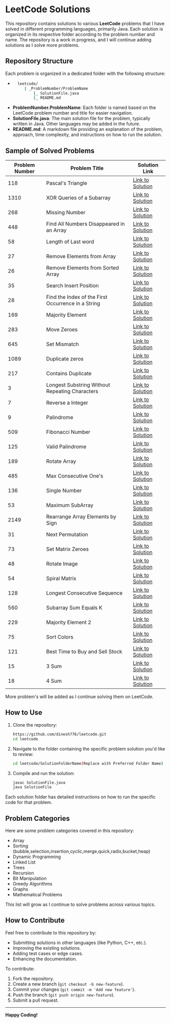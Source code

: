 # LeetCode Solutions

This repository contains solutions to various **LeetCode** problems that I have solved in different programming languages, primarily Java. Each solution is organized in its respective folder according to the problem number and name. The repository is a work in progress, and I will continue adding solutions as I solve more problems.

## Repository Structure

Each problem is organized in a dedicated folder with the following structure:

- ```bash
    leetcode/
       | _ProblemNumber/ProblemName
           |_ SolutionFile.java
           |_ README.md


- **ProblemNumber.ProblemName**: Each folder is named based on the LeetCode problem number and title for easier navigation.
- **SolutionFile.java**: The main solution file for the problem, typically written in Java. Other languages may be added in the future.
- **README.md**: A markdown file providing an explanation of the problem, approach, time complexity, and instructions on how to run the solution.

## Sample of Solved Problems

| Problem Number | Problem Title                                      | Solution Link                                                                                                    |
|----------------|----------------------------------------------------|------------------------------------------------------------------------------------------------------------------|
| 118            | Pascal's Triangle                                  | [Link to Solution](https://github.com/dinesh776/leetcode/tree/main/_118/PascalsTriangle)                         |
| 1310           | XOR Queries of a Subarray                          | [Link to Solution](https://github.com/dinesh776/leetcode/tree/main/_1310/XORQueriesOfaSubarray)                  |
| 268            | Missing Number                                     | [Link to Solution](https://github.com/dinesh776/leetcode/tree/main/_268/MissingNumber)                           |
| 448            | Find All Numbers Disappeared in an Array           | [Link to Solution](https://github.com/dinesh776/leetcode/tree/main/_448/FindAllNumbersDisappearedinanArray)      |
| 58             | Length of Last word                                | [Link to Solution](https://github.com/dinesh776/leetcode/tree/main/_58/LengthofLastWord)                         |
| 27             | Remove Elements from Array                         | [Link to Solution](https://github.com/dinesh776/leetcode/tree/main/_27RemoveElement)                             |
| 26             | Remove Elements from Sorted Array                  | [Link to Solution](https://github.com/dinesh776/leetcode/tree/main/_26RemoveDuplicatesFromSortedArray)           |
| 35             | Search Insert Position                             | [Link to Solution](https://github.com/dinesh776/leetcode/tree/main/_35SearchInsertPosition)                      |
| 28             | Find the Index of the First Occurrence in a String | [Link to Solution](https://github.com/dinesh776/leetcode/tree/main/_28FindTheIndexOfTheFirstOccurrenceInAString) |
| 169            | Majority Element                                   | [Link to Solution](https://github.com/dinesh776/leetcode/tree/main/_169MajorityElement)                          |
| 283            | Move Zeroes                                        | [Link to Solution](https://github.com/dinesh776/leetcode/tree/main/_283MoveZeroes)                               |
| 645            | Set Mismatch                                       | [Link to Solution](https://github.com/dinesh776/leetcode/tree/main/_645SetMismatch)                              |
| 1089           | Duplicate zeros                                    | [Link to Solution](https://github.com/dinesh776/leetcode/tree/main/_1089DuplicateZeros)                          |
| 217            | Contains Duplicate                                 | [Link to Solution](https://github.com/dinesh776/leetcode/tree/main/_217ContainsDuplicate)                        |
| 3              | Longest Substring Without Repeating Characters     | [Link to Solution](https://github.com/dinesh776/leetcode/tree/main/_3LongestSubstringWithNoRepeatingCharacter)   |
| 7              | Reverse a Integer                                  | [Link to Solution](https://github.com/dinesh776/leetcode/tree/main/_7ReverseInteger)                             |
| 9              | Palindrome                                         | [Link to Solution](https://github.com/dinesh776/leetcode/tree/main/_9Palindrome)                                 |
| 509            | Fibonacci Number                                   | [Link to Solution](https://github.com/dinesh776/leetcode/tree/main/_509FibonacciNumber)                          |
| 125            | Valid Palindrome                                   | [Link to Solution](https://github.com/dinesh776/leetcode/tree/main/_125ValidPalindrome)                          |
| 189            | Rotate Array                                       | [Link to Solution](https://github.com/dinesh776/leetcode/tree/main/_189RotateArray)                              |
| 485            | Max Consecutive One's                              | [Link to Solution](https://github.com/dinesh776/leetcode/tree/main/_485MaxConsecutiveOnes)                       |
| 136            | Single Number                                      | [Link to Solution](https://github.com/dinesh776/leetcode/tree/main/_136SingleNumber)                             |
| 53             | Maximum SubArray                                   | [Link to Solution](https://github.com/dinesh776/leetcode/tree/main/_53MaximumSubarray)                           |
| 2149           | Rearrange Array Elements by Sign                   | [Link to Solution](https://github.com/dinesh776/leetcode/tree/main/_2149RearrangeArrayElementsBysign)            |
| 31             | Next Permutation                                   | [Link to Solution](https://github.com/dinesh776/leetcode/tree/main/_31NextPermutation)                           |
| 73             | Set Matrix Zeroes                                  | [Link to Solution](https://github.com/dinesh776/leetcode/tree/main/_73SetMatrixZeroes)                           |
| 48             | Rotate Image                                       | [Link to Solution](https://github.com/dinesh776/leetcode/tree/main/_48RotateImage)                               |
| 54             | Spiral Matrix                                      | [Link to Solution](https://github.com/dinesh776/leetcode/tree/main/_54SpiralMatrix)                              |
| 128            | Longest Consecutive Sequence                       | [Link to Solution](https://github.com/dinesh776/leetcode/tree/main/_128LongestConsecutiveSequence)               |
| 560            | Subarray Sum Equals K                              | [Link to Solution](https://github.com/dinesh776/leetcode/tree/main/_560SubarraySumEqualsK)                       |
| 229            | Majority Element 2                                 | [Link to Solution](https://github.com/dinesh776/leetcode/tree/main/_229MajorityElement2)                         |
| 75             | Sort Colors                                        | [Link to Solution](https://github.com/dinesh776/leetcode/tree/main/_75SortColors)                                |
| 121            | Best Time to Buy and Sell Stock                    | [Link to Solution](https://github.com/dinesh776/leetcode/tree/main/_121BestTimeToBuyAndSellStock)                |
| 15             | 3 Sum                                              | [Link to Solution](https://github.com/dinesh776/leetcode/tree/main/_15ThreeSum)                                  |
| 18             | 4 Sum                                              | [Link to Solution](https://github.com/dinesh776/leetcode/tree/main/_18FourSum)                                   |



More problem's will be added as I continue solving them on LeetCode.

## How to Use 

1. Clone the repository:
   ```bash
   https://github.com/dinesh776/leetcode.git
   cd leetcode
2. Navigate to the folder containing the specific problem solution you'd like to review:
    ```bash
    cd leetcode/SolutionFolderName(Replace with Preferred Folder Name)
3. Compile and run the solution:
    ```bash
   javac SolutionFile.java
    java SolutionFile

Each solution folder has detailed instructions on how to run the specific code for that problem.

## Problem Categories

Here are some problem categories covered in this repository:

- Array
- Sorting (bubble,selection,insertion,cyclic,merge,quick,radix,bucket,heap)
- Dynamic Programming
- Linked List
- Trees
- Recursion
- Bit Manipulation
- Greedy Algorithms
- Graphs
- Mathematical Problems

This list will grow as I continue to solve problems across various topics.


## How to Contribute

Feel free to contribute to this repository by:

- Submitting solutions in other languages (like Python, C++, etc.).
- Improving the existing solutions.
- Adding test cases or edge cases.
- Enhancing the documentation.

To contribute:

1. Fork the repository.
2. Create a new branch (`git checkout -b new-feature`).
3. Commit your changes (`git commit -m 'Add new feature'`).
4. Push the branch (`git push origin new-feature`).
5. Submit a pull request.


---

**Happy Coding!**

